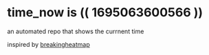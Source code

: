 # time_now is (( 1695063600566 ))

an automated repo that shows the currnent time

inspired by [breakingheatmap](https://github.com/breakingheatmap/breakingheatmap)